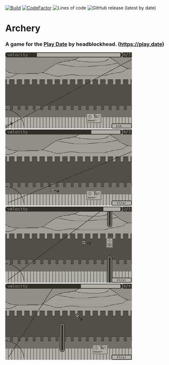 [![Build](https://github.com/headblockhead/archery/actions/workflows/main.yml/badge.svg?event=push)](https://github.com/headblockhead/archery/actions/workflows/main.yml) [![CodeFactor](https://www.codefactor.io/repository/github/headblockhead/archery/badge/main)](https://www.codefactor.io/repository/github/headblockhead/archery/overview/main) ![Lines of code](https://img.shields.io/tokei/lines/github/headblockhead/archery) ![GitHub release (latest by date)](https://img.shields.io/github/downloads/headblockhead/archery/latest/total)

# Archery

### A game for the [Play Date](https://play.date) by headblockhead. (https://play.date)

![The game's first level](./readme_sources/lvl1_aim.png)
![An arrow in flight](./readme_sources/lvl1_firing.png)
![A hard level from the game](./readme_sources/hardlvl_almost_hit.png)
![An arrow crossing a wall](./readme_sources/goodlevel_hit.png)

